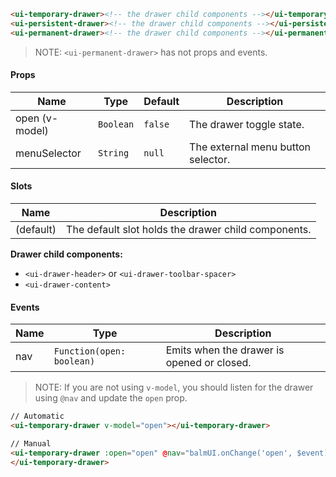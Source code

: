 ```html
<ui-temporary-drawer><!-- the drawer child components --></ui-temporary-drawer>
<ui-persistent-drawer><!-- the drawer child components --></ui-persistent-drawer>
<ui-permanent-drawer><!-- the drawer child components --></ui-permanent-drawer>
```

> NOTE: `<ui-permanent-drawer>` has not props and events.

#### Props

| Name           | Type      | Default | Description                        |
| -------------- | --------- | ------- | ---------------------------------- |
| open (v-model) | `Boolean` | `false` | The drawer toggle state.           |
| menuSelector   | `String`  | `null`  | The external menu button selector. |

#### Slots

| Name      | Description                                         |
| --------- | --------------------------------------------------- |
| (default) | The default slot holds the drawer child components. |

**Drawer child components:**

- `<ui-drawer-header>` or `<ui-drawer-toolbar-spacer>`
- `<ui-drawer-content>`

#### Events

| Name | Type                      | Description                                |
| ---- | ------------------------- | ------------------------------------------ |
| nav  | `Function(open: boolean)` | Emits when the drawer is opened or closed. |

> NOTE: If you are not using `v-model`, you should listen for the drawer using `@nav` and update the `open` prop.

```html
// Automatic
<ui-temporary-drawer v-model="open"></ui-temporary-drawer>

// Manual
<ui-temporary-drawer :open="open" @nav="balmUI.onChange('open', $event)">
</ui-temporary-drawer>
```
